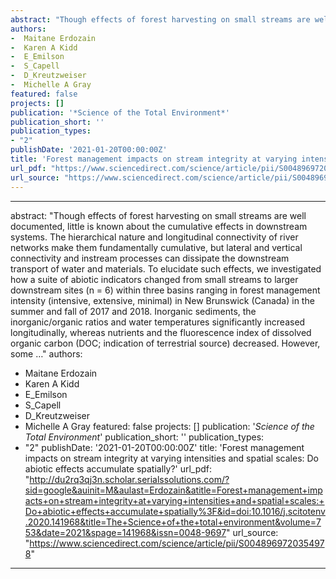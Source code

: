 ```yaml
--- 
abstract: "Though effects of forest harvesting on small streams are well documented, little is known about the cumulative effects in downstream systems. The hierarchical nature and longitudinal connectivity of river networks make them fundamentally cumulative, but lateral and vertical connectivity and instream processes can dissipate the downstream transport of water and materials. To elucidate such effects, we investigated how a suite of abiotic indicators changed from small streams to larger downstream sites (n = 6) within three basins ranging in forest management intensity (intensive, extensive, minimal) in New Brunswick (Canada) in the summer and fall of 2017 and 2018. Inorganic sediments, the inorganic/organic ratios and water temperatures significantly increased longitudinally, whereas nutrients and the fluorescence index of dissolved organic carbon (DOC; indication of terrestrial source) decreased. However, some …"
authors: 
-  Maitane Erdozain
-  Karen A Kidd
-  E_Emilson
-  S_Capell
-  D_Kreutzweiser
-  Michelle A Gray
featured: false
projects: []
publication: '*Science of the Total Environment*'
publication_short: ''
publication_types:
- "2"
publishDate: '2021-01-20T00:00:00Z'
title: 'Forest management impacts on stream integrity at varying intensities and spatial scales: Do abiotic effects accumulate spatially?'
url_pdf: "https://www.sciencedirect.com/science/article/pii/S0048969720354978"
url_source: "https://www.sciencedirect.com/science/article/pii/S0048969720354978"
--- 
```



--- 
abstract: "Though effects of forest harvesting on small streams are well documented, little is known about the cumulative effects in downstream systems. The hierarchical nature and longitudinal connectivity of river networks make them fundamentally cumulative, but lateral and vertical connectivity and instream processes can dissipate the downstream transport of water and materials. To elucidate such effects, we investigated how a suite of abiotic indicators changed from small streams to larger downstream sites (n = 6) within three basins ranging in forest management intensity (intensive, extensive, minimal) in New Brunswick (Canada) in the summer and fall of 2017 and 2018. Inorganic sediments, the inorganic/organic ratios and water temperatures significantly increased longitudinally, whereas nutrients and the fluorescence index of dissolved organic carbon (DOC; indication of terrestrial source) decreased. However, some …"
authors: 
-  Maitane Erdozain
-  Karen A Kidd
-  E_Emilson
-  S_Capell
-  D_Kreutzweiser
-  Michelle A Gray
featured: false
projects: []
publication: '*Science of the Total Environment*'
publication_short: ''
publication_types:
- "2"
publishDate: '2021-01-20T00:00:00Z'
title: 'Forest management impacts on stream integrity at varying intensities and spatial scales: Do abiotic effects accumulate spatially?'
url_pdf: "http://du2rq3qj3n.scholar.serialssolutions.com/?sid=google&auinit=M&aulast=Erdozain&atitle=Forest+management+impacts+on+stream+integrity+at+varying+intensities+and+spatial+scales:+Do+abiotic+effects+accumulate+spatially%3F&id=doi:10.1016/j.scitotenv.2020.141968&title=The+Science+of+the+total+environment&volume=753&date=2021&spage=141968&issn=0048-9697"
url_source: "https://www.sciencedirect.com/science/article/pii/S0048969720354978"
--- 


